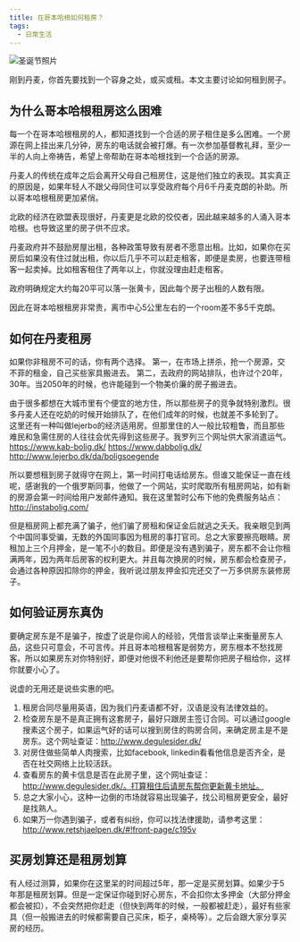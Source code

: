```yaml
---
title: 在哥本哈根如何租房？
tags:
  - 日常生活
---
```

![圣诞节照片](https://www.howtoliveindenmark.com/wp-content/uploads/2013/09/final_thatcher_.png)

刚到丹麦，你首先要找到一个容身之处，或买或租。本文主要讨论如何租到房子。

## 为什么哥本哈根租房这么困难
每一个在哥本哈根租房的人，都知道找到一个合适的房子租住是多么困难。一个房源在网上挂出来几分钟，房东的电话就会被打爆。有一次参加基督教礼拜，至少一半的人向上帝祷告，希望上帝帮助在哥本哈根找到一个合适的房源。

丹麦人的传统在成年之后会离开父母自己租房住，这是他们独立的表现。其实真正的原因是，如果年轻人不跟父母同住可以享受政府每个月6千丹麦克朗的补助。所以哥本哈根租房更加紧俏。

北欧的经济在欧盟表现很好，丹麦更是北欧的佼佼者，因此越来越多的人涌入哥本哈根。也导致这里的房子供不应求。

丹麦政府并不鼓励房屋出租，各种政策导致有房者不愿意出租。比如，如果你在买房后如果没有住过就出租，你以后几乎不可以赶走租客，即便是卖房，也要连带租客一起卖掉。比如租客租住了两年以上，你就没理由赶走租客。

政府明确规定大约每20平可以落一张黄卡，因此每个房子出租的人数有限。

因此在哥本哈根租房非常贵，离市中心5公里左右的一个room差不多5千克朗。

## 如何在丹麦租房
如果你非租房不可的话，你有两个选择。
第一，在市场上拼杀，抢一个房源，交不菲的租金，自己买些家具搬进去。
第二，去政府的网站排队，也许过个20年，30年。当2050年的时候，也许能碰到一个物美价廉的房子搬进去。

由于很多都想在大城市里有个便宜的地方住，所以那些房子的竞争就特别激烈。很多丹麦人还在吃奶的时候开始排队了，在他们成年的时候，也就差不多轮到了。
这里还有一种叫做lejerbo的经济适用房。但那里住的人一般比较粗鲁，而且那些难民和急需住房的人往往会优先得到这些房子。我罗列三个网址供大家消遣运气。
https://www.kab-bolig.dk/
https://www.dabbolig.dk/
http://www.lejerbo.dk/da/boligsoegende

所以要想租到房子就得守在网上，第一时间打电话给房东。但谁又能保证一直在线呢，感谢我的一个俄罗斯同事，他做了一个网站，实时爬取所有租房网站，如有新的房源会第一时间给用户发邮件通知。我在这里暂时公布下他的免费服务站点：http://instabolig.com/

但是租房网上都充满了骗子，他们骗了房租和保证金后就逃之夭夭。我亲眼见到两个中国同事受骗，无数的外国同事因为租房的事打官司。总之大家要擦亮眼睛。房租加上三个月押金，是一笔不小的数目。即便是没有遇到骗子，房东都不会让你租满两年，因为两年后房客的权利更大。并且每次换房的时候，房东都会检查房子，会通过各种原因扣除你的押金，我听说过朋友押金扣完还交了一万多供房东装修房子。

## 如何验证房东真伪
要确定房东是不是骗子，按虚了说是你阅人的经验，凭借言谈举止来衡量房东人品，这些只可意会，不可言传。并且哥本哈根租客是弱势方，房东根本不愁找房客。所以如果房东对你特别好，即便对他很不利他还是要帮你把房子租给你，这样你就要小心了。

说虚的无用还是说些实惠的吧。
1. 租房合同尽量用英语，因为我们丹麦语都不好，汉语是没有法律效益的。
2. 检查房东是不是真正拥有这套房子，最好只跟房主签订合同。可以通过google搜素这个房子，如果运气好的话可以搜到房住的购房合同，来确定房主是不是房东。这个网址查证：http://www.degulesider.dk/
3. 对房住做些简单人肉搜索，比如facebook, linkedin看看他信息是否齐全，是否在社交网络上比较活跃。
4. 查看房东的黄卡信息是否在此房子里，这个网址查证：http://www.degulesider.dk/。打算租住后请房东帮你更新黄卡地址。
5. 总之大家小心，这种一边倒的市场就容易出现骗子，找公司租房更安全，最好是找熟人。
6. 如果万一你遇到骗子，或者有纠纷，你可以找法律援助，请参考这里：http://www.retshjaelpen.dk/#!front-page/c195v

## 买房划算还是租房划算
有人经过测算，如果你在这里呆的时间超过5年，那一定是买房划算。如果少于5年那是租房划算。但是一定保证你碰到好心房东，不会扣你太多押金（大部分押金都会被扣），不会突然把你赶走（但快到两年的时候，一般都被赶走），最好有些家具（但一般搬进去的时候都需要自己买床，柜子，桌椅等）。之后会跟大家分享买房的经历。
